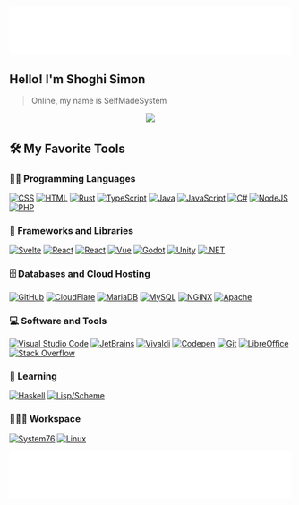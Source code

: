 <img src="https://raw.githubusercontent.com/SelfMadeSystem/SelfMadeSystem/4db1454ab1db74ec58ea2b64cf026e6c67015c2d/wave-top.svg">


<h2>
	Hello! I'm Shoghi Simon
</h2>

> Online, my name is SelfMadeSystem

<!-- Typing SVG by DenverCoder1 - https://github.com/DenverCoder1/readme-typing-svg -->
<p align="center">
  <a href="https://github.com/DenverCoder1/readme-typing-svg"><img src="https://readme-typing-svg.herokuapp.com?lines=Computer+Science+Student;Full+Stack+Web+Developer;Game+Developer;Always+learning+new+things&center=true&width=380&height=45"></a>
</p>

## 🛠️ My Favorite Tools

### 👨‍💻 Programming Languages

<p>
    <a href="https://developer.mozilla.org/en-US/docs/Web/CSS"><img alt="CSS" src="https://img.shields.io/badge/CSS%20-%231572B6.svg?logo=css3&logoColor=white"></a>
    <a href="https://developer.mozilla.org/en-US/docs/Web/HTML"><img alt="HTML" src="https://img.shields.io/badge/HTML%20-%23E34F26.svg?logo=html5&logoColor=white"></a>
    <a href="https://www.rust-lang.org"><img alt="Rust" src="https://img.shields.io/badge/Rust%20-%23b7140a.svg?logo=rust&logoColor=black"></a>
    <a href="https://www.typescriptlang.org"><img alt="TypeScript" src="https://img.shields.io/badge/TypeScript%20-%233278c7.svg?logo=typescript&logoColor=black"></a>
    <a href="https://www.java.com/"><img alt="Java" src="https://img.shields.io/badge/Java-%23007396.svg?logo=java&logoColor=white"></a>
    <a href="https://developer.mozilla.org/en-US/docs/Web/JavaScript/"><img alt="JavaScript" src="https://img.shields.io/badge/JavaScript%20-%23F7DF1E.svg?logo=javascript&logoColor=black"></a>
    <a href="https://learn.microsoft.com/en-us/dotnet/csharp/"><img alt="C#" src="https://img.shields.io/badge/C%20Sharp-%23239120.svg?logo=C+Sharp&logoColor=white"></a>
    <a href="https://nodejs.org/"><img alt="NodeJS" src="https://img.shields.io/badge/Node.js%20-%2343853D.svg?logo=node.js&logoColor=white"></a>
    <a href="https://www.php.net/"><img alt="PHP" src="https://img.shields.io/badge/PHP-%23777BB4.svg?logo=php&logoColor=white"></a>

### 🧰 Frameworks and Libraries

<p>
    <a href="https://svelte.dev"><img alt="Svelte" src="https://img.shields.io/badge/Svelte%20-%23ff3e00.svg?logo=svelte&logoColor=white"></a>
    <a href="https://react.dev"><img alt="React" src="https://img.shields.io/badge/React-20232A.svg?logo=react&logoColor=61DAFB"></a>
    <a href="https://nextjs.org"><img alt="React" src="https://img.shields.io/badge/React-20232A.svg?logo=react&logoColor=61DAFB"></a>
    <a href="https://vuejs.org"><img alt="Vue" src="https://img.shields.io/badge/Vue-20232a.svg?logo=vue.js&logoColor=4FC08D"></a>
    <a href="https://godotengine.org"><img alt="Godot" src="https://img.shields.io/badge/Godot-20232a.svg?logo=Godot+Engine&logoColor=478CBF"></a>
    <a href="https://unity.com"><img alt="Unity" src="https://img.shields.io/badge/Unity-000?logo=unity&logoColor=white"></a>
    <a href="https://dot.net"><img alt=".NET" src="https://img.shields.io/badge/.NET-512BD4?logo=.NET&logoColor=white"></a>

</p>

### 🗄️ Databases and Cloud Hosting

<p>
    <a href="https://github.com/"><img alt="GitHub" src="https://img.shields.io/badge/GitHub-%23327FC7.svg?logo=github&logoColor=white"></a>
    <a href="cloudflare.com/"><img alt="CloudFlare" src="https://img.shields.io/badge/CloudFlare-F38020.svg?logo=cloudflare&logoColor=white"></a>
    <a href="https://mariadb.org"><img alt="MariaDB" src="https://img.shields.io/badge/MariaDB-003545?logo=mariadb&logoColor=white"></a>
    <a href="https://www.mysql.com"><img alt="MySQL" src="https://img.shields.io/badge/MySQL-003545?logo=mysql&logoColor=white"></a>
    <a href="https://nginx.com/"><img alt="NGINX" src ="https://img.shields.io/badge/NGINX-009639.svg?logo=nginx&logoColor=white"></a>
    <a href="https://httpd.apache.org"><img alt="Apache" src ="https://img.shields.io/badge/Apache-D22128.svg?logo=apache&logoColor=white"></a>
</p>

### 💻 Software and Tools

<p>
    <a href="https://code.visualstudio.com"><img alt="Visual Studio Code" src="https://img.shields.io/badge/Visual%20Studio%20Code-0078d7.svg?logo=visual-studio-code&logoColor=white"></a>
    <a href="https://www.jetbrains.com"><img alt="JetBrains" src="https://img.shields.io/badge/JetBrains-d0c.svg?logo=intellij+idea&logoColor=000"></a>
    <a href="https://vivaldi.com"><img alt="Vivaldi" src="https://img.shields.io/badge/Vivaldi-EF3939?logo=vivaldi&logoColor=white"></a>
    <a href="https://codepen.io/"><img alt="Codepen" src="https://img.shields.io/badge/Codepen-000000.svg?logo=codepen&logoColor=white"></a>
    <a href="https://git-scm.com"><img alt="Git" src="https://img.shields.io/badge/Git%20-%23F05033.svg?logo=git&logoColor=white"></a>
    <a href="https://www.libreoffice.org"><img alt="LibreOffice" src="https://img.shields.io/badge/LibreOffice-18A303.svg?logo=libreoffice&logoColor=black"></a>
    <a href="https://stackoverflow.com/"><img alt="Stack Overflow" src="https://img.shields.io/badge/-Stack%20Overflow-FE7A16?logo=stack-overflow&logoColor=white"></a>
</p>

### 📙 Learning
<p>
    <a href="https://www.haskell.org"><img alt="Haskell" src="https://img.shields.io/badge/Haskell-5e5086?logo=haskell&logoColor=white"></a>
    <a href="https://www.scheme.org"><img alt="Lisp/Scheme" src="https://img.shields.io/badge/Lisp/Scheme-ffffff?logo=racket&logoColor=black"></a>
</p>

### 👨🏽‍💻 Workspace
<p>
    <a href="https://system76.com"><img alt="System76" src="https://img.shields.io/badge/System76-Gazelle-585048?style=for-the-badge&logo=System76&logoColor=white"></a>
    <a href="https://kernel.org"><img alt="Linux" src="https://img.shields.io/badge/Linux-232122?&style=for-the-badge&logo=linux&logoColor=white"></a>
</p>

<img src="https://raw.githubusercontent.com/SelfMadeSystem/SelfMadeSystem/main/wave-bottom.svg">
